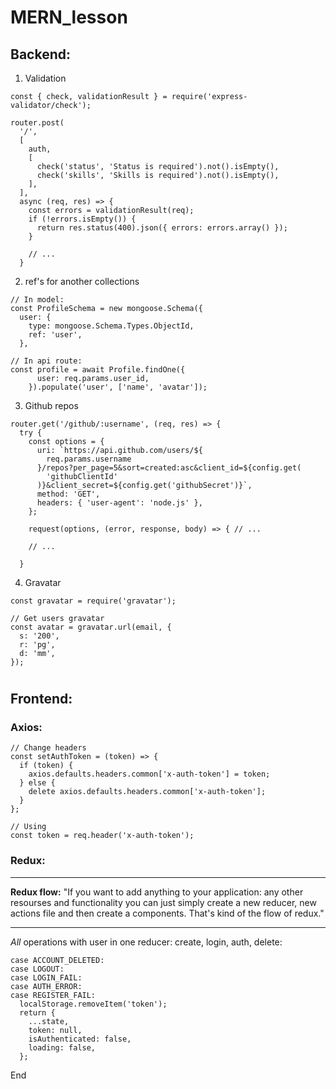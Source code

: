 # MERN_lesson

## Backend:

1. Validation

```
const { check, validationResult } = require('express-validator/check');

router.post(
  '/',
  [
    auth,
    [
      check('status', 'Status is required').not().isEmpty(),
      check('skills', 'Skills is required').not().isEmpty(),
    ],
  ],
  async (req, res) => {
    const errors = validationResult(req);
    if (!errors.isEmpty()) {
      return res.status(400).json({ errors: errors.array() });
    }

    // ...
  }
```

2. ref's for another collections

```
// In model:
const ProfileSchema = new mongoose.Schema({
  user: {
    type: mongoose.Schema.Types.ObjectId,
    ref: 'user',
  },

// In api route:
const profile = await Profile.findOne({
      user: req.params.user_id,
    }).populate('user', ['name', 'avatar']);
```

3. Github repos

```
router.get('/github/:username', (req, res) => {
  try {
    const options = {
      uri: `https://api.github.com/users/${
        req.params.username
      }/repos?per_page=5&sort=created:asc&client_id=${config.get(
        'githubClientId'
      )}&client_secret=${config.get('githubSecret')}`,
      method: 'GET',
      headers: { 'user-agent': 'node.js' },
    };

    request(options, (error, response, body) => { // ...

    // ...

  }
```

4. Gravatar

```
const gravatar = require('gravatar');

// Get users gravatar
const avatar = gravatar.url(email, {
  s: '200',
  r: 'pg',
  d: 'mm',
});
```
#
## Frontend:

### Axios:

```
// Change headers
const setAuthToken = (token) => {
  if (token) {
    axios.defaults.headers.common['x-auth-token'] = token;
  } else {
    delete axios.defaults.headers.common['x-auth-token'];
  }
};

// Using
const token = req.header('x-auth-token');
```

### Redux:

---
**Redux flow:** "If you want to add anything to your application: any other resourses and functionality you can just simply create a new reducer, new actions file and then create a components. That's kind of the flow of redux."

---

_All_ operations with user in one reducer: create, login, auth, delete:

```
case ACCOUNT_DELETED:
case LOGOUT:
case LOGIN_FAIL:
case AUTH_ERROR:
case REGISTER_FAIL:
  localStorage.removeItem('token');
  return {
    ...state,
    token: null,
    isAuthenticated: false,
    loading: false,
  };
```

End
